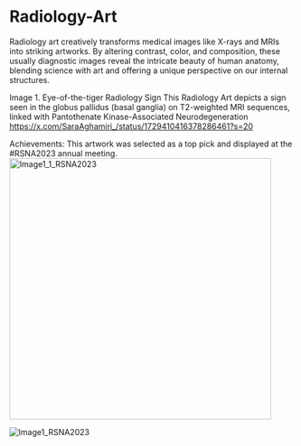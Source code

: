 # Radiology-Art
Radiology art creatively transforms medical images like X-rays and MRIs into striking artworks. By altering contrast, color, and composition, these usually diagnostic images reveal the intricate beauty of human anatomy, blending science with art and offering a unique perspective on our internal structures.


Image 1. Eye-of-the-tiger Radiology Sign
This Radiology Art depicts a sign seen in the globus pallidus (basal ganglia) on T2-weighted MRI sequences, linked with Pantothenate Kinase-Associated Neurodegeneration
https://x.com/SaraAghamiri_/status/1729410416378286461?s=20 

Achievements:  This artwork was selected as a top pick and displayed at the #RSNA2023 annual meeting. 
<img width="463" alt="Image1_1_RSNA2023" src="https://github.com/SaraAghamiri/Radiology-Art/assets/42683308/a7c16eda-91ef-49f0-9bcc-78a8b6c94531">


![Image1_RSNA2023](https://github.com/SaraAghamiri/Radiology-Art/assets/42683308/bb53cdc7-c569-4410-a7ed-31120302767c)
